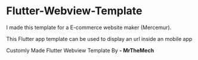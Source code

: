 # Flutter-Webview-Template
 
I made this template for a E-commerce website maker (Mercemur).


This Flutter app template can be used to display an url inside an mobile app


Customly Made Flutter Webview Template By **- MrTheMech**
